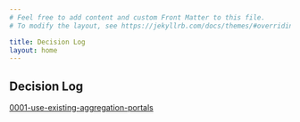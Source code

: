 ```yaml
---
# Feel free to add content and custom Front Matter to this file.
# To modify the layout, see https://jekyllrb.com/docs/themes/#overriding-theme-defaults

title: Decision Log
layout: home
---
```


## Decision Log

[0001-use-existing-aggregation-portals](0001-use-existing-aggregation-portals)
